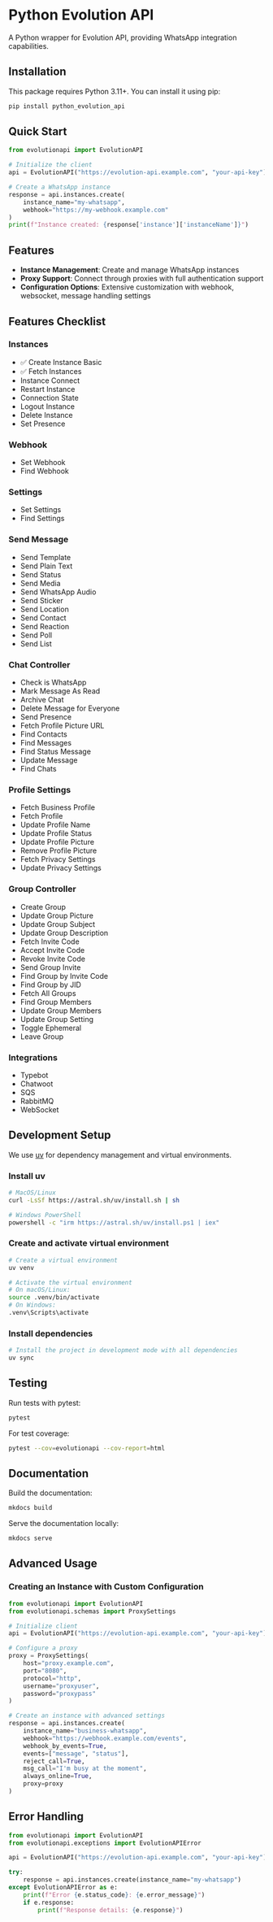 # Python Evolution API

A Python wrapper for Evolution API, providing WhatsApp integration capabilities.

## Installation

This package requires Python 3.11+. You can install it using pip:

```bash
pip install python_evolution_api
```

## Quick Start

```python
from evolutionapi import EvolutionAPI

# Initialize the client
api = EvolutionAPI("https://evolution-api.example.com", "your-api-key")

# Create a WhatsApp instance
response = api.instances.create(
    instance_name="my-whatsapp",
    webhook="https://my-webhook.example.com"
)
print(f"Instance created: {response['instance']['instanceName']}")
```

## Features

- **Instance Management**: Create and manage WhatsApp instances
- **Proxy Support**: Connect through proxies with full authentication support
- **Configuration Options**: Extensive customization with webhook, websocket, message handling settings

## Features Checklist

### Instances
- ✅ Create Instance Basic
- ✅ Fetch Instances
- Instance Connect
- Restart Instance
- Connection State
- Logout Instance
- Delete Instance
- Set Presence

### Webhook
- Set Webhook
- Find Webhook

### Settings
- Set Settings
- Find Settings

### Send Message
- Send Template
- Send Plain Text
- Send Status
- Send Media
- Send WhatsApp Audio
- Send Sticker
- Send Location
- Send Contact
- Send Reaction
- Send Poll
- Send List

### Chat Controller
- Check is WhatsApp
- Mark Message As Read
- Archive Chat
- Delete Message for Everyone
- Send Presence
- Fetch Profile Picture URL
- Find Contacts
- Find Messages
- Find Status Message
- Update Message
- Find Chats

### Profile Settings
- Fetch Business Profile
- Fetch Profile
- Update Profile Name
- Update Profile Status
- Update Profile Picture
- Remove Profile Picture
- Fetch Privacy Settings
- Update Privacy Settings

### Group Controller
- Create Group
- Update Group Picture
- Update Group Subject
- Update Group Description
- Fetch Invite Code
- Accept Invite Code
- Revoke Invite Code
- Send Group Invite
- Find Group by Invite Code
- Find Group by JID
- Fetch All Groups
- Find Group Members
- Update Group Members
- Update Group Setting
- Toggle Ephemeral
- Leave Group

### Integrations
- Typebot
- Chatwoot
- SQS
- RabbitMQ
- WebSocket

## Development Setup

We use [uv](https://github.com/astral-sh/uv) for dependency management and virtual environments.

### Install uv

```bash
# MacOS/Linux
curl -LsSf https://astral.sh/uv/install.sh | sh

# Windows PowerShell
powershell -c "irm https://astral.sh/uv/install.ps1 | iex"
```

### Create and activate virtual environment

```bash
# Create a virtual environment
uv venv

# Activate the virtual environment
# On macOS/Linux:
source .venv/bin/activate
# On Windows:
.venv\Scripts\activate
```

### Install dependencies

```bash
# Install the project in development mode with all dependencies
uv sync
```

## Testing

Run tests with pytest:

```bash
pytest
```

For test coverage:

```bash
pytest --cov=evolutionapi --cov-report=html
```

## Documentation

Build the documentation:

```bash
mkdocs build
```

Serve the documentation locally:

```bash
mkdocs serve
```

## Advanced Usage

### Creating an Instance with Custom Configuration

```python
from evolutionapi import EvolutionAPI
from evolutionapi.schemas import ProxySettings

# Initialize client
api = EvolutionAPI("https://evolution-api.example.com", "your-api-key")

# Configure a proxy
proxy = ProxySettings(
    host="proxy.example.com",
    port="8080",
    protocol="http",
    username="proxyuser",
    password="proxypass"
)

# Create an instance with advanced settings
response = api.instances.create(
    instance_name="business-whatsapp",
    webhook="https://webhook.example.com/events",
    webhook_by_events=True,
    events=["message", "status"],
    reject_call=True,
    msg_call="I'm busy at the moment",
    always_online=True,
    proxy=proxy
)
```

## Error Handling

```python
from evolutionapi import EvolutionAPI
from evolutionapi.exceptions import EvolutionAPIError

api = EvolutionAPI("https://evolution-api.example.com", "your-api-key")

try:
    response = api.instances.create(instance_name="my-whatsapp")
except EvolutionAPIError as e:
    print(f"Error {e.status_code}: {e.error_message}")
    if e.response:
        print(f"Response details: {e.response}")
```
